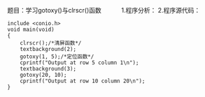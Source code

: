 题目：学习gotoxy()与clrscr()函数　　　
1.程序分析：
2.程序源代码：
```  
include <conio.h>
void main(void)
{
	clrscr();/*清屏函数*/
	textbackground(2);
	gotoxy(1, 5);/*定位函数*/
	cprintf("Output at row 5 column 1\n");
	textbackground(3);
	gotoxy(20, 10);
	cprintf("Output at row 10 column 20\n");
}
```
